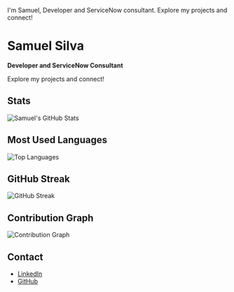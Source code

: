 I'm Samuel,
Developer and ServiceNow consultant. Explore my projects and connect!

# Samuel Silva

**Developer and ServiceNow Consultant**

Explore my projects and connect!

## Stats

![Samuel's GitHub Stats](https://github-readme-stats.vercel.app/api?username=samueldata&show_icons=true&hide_title=true&hide=prs&count_private=true&hide_border=true&theme=radical)

## Most Used Languages

![Top Languages](https://github-readme-stats.vercel.app/api/top-langs/?username=samueldata&layout=compact&hide_border=true&theme=radical)

## GitHub Streak

![GitHub Streak](https://github-readme-streak-stats.herokuapp.com/?user=samueldata&hide_border=true&theme=radical)

## Contribution Graph

![Contribution Graph](https://activity-graph.herokuapp.com/graph?username=samueldata&theme=radical&hide_border=true)

## Contact

- [LinkedIn](https://www.linkedin.com/in/samuells/)
- [GitHub](https://github.com/samueldata)
